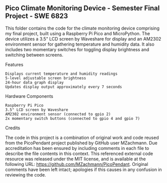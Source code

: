 ## Pico Climate Monitoring Device - Semester Final Project - SWE 6823

This folder contains the code for the climate monitoring device comprising my final 
project, built using a Raspberry Pi Pico and MicroPython. The device utilizes a 3.5" 
LCD screen by Waveshare for display and an AM2302 environment sensor for gathering 
temperature and humidity data. It also includes two momentary switches for toggling 
display brightness and switching between screens.

Features

    Displays current temperature and humidity readings
    5-level adjustable screen brightness
    24-hour data graph display
    Updates display output approximately every 7 seconds

Hardware Components

    Raspberry Pi Pico
    3.5" LCD screen by Waveshare
    AM2302 environment sensor (connected to gpio 2)
    2x momentary switch buttons (connected to gpio 4 and gpio 7)

Credits

The code in this project is a combination of original work and code reused from 
the PicoPendant project published by GitHub user MZachmann. Due accreditation has 
been ensured by including comments in each file to describe the file contents in 
this context. This referenced external code resource was released under the MIT 
license, and is available at the following URL: https://github.com/MZachmann/PicoPendant. 
Original comments have been left intact; apologies if this causes in any confusion
in reviewing the code.